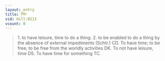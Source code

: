 ```yaml
---
layout: entry
title: ཁོམ་
vid: Hill:0113
vcount: 0
---
```

> 1\. to have leisure, time to do a thing\. 2\. to be enabled to do a thing by the absence of external impediments (Schtr\.) CD\. To have time; to be free; to be free from the worldly activities DK\. To not have leisure, time DS\. To have time for something TC\.



